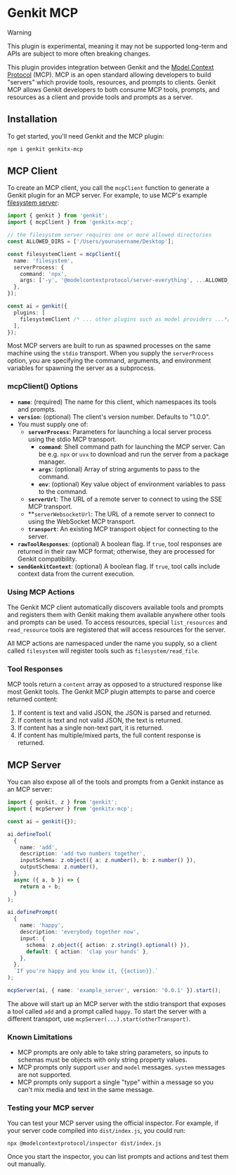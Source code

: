 # Genkit MCP

> [!WARNING]  
> This plugin is experimental, meaning it may not be supported long-term and APIs are subject to more often breaking changes.

This plugin provides integration between Genkit and the [Model Context Protocol](https://modelcontextprotocol.io) (MCP). MCP is an open standard allowing developers to build "servers" which provide tools, resources, and prompts to clients. Genkit MCP allows Genkit developers to both consume MCP tools, prompts, and resources as a client and provide tools and prompts as a server.

## Installation

To get started, you'll need Genkit and the MCP plugin:

```bash
npm i genkit genkitx-mcp
```

## MCP Client

To create an MCP client, you call the `mcpClient` function to generate a Genkit plugin for an MCP server. For example, to use MCP's example [filesystem server](https://github.com/modelcontextprotocol/servers/tree/main/src/filesystem):

```ts
import { genkit } from 'genkit';
import { mcpClient } from 'genkitx-mcp';

// the filesystem server requires one or more allowed directories
const ALLOWED_DIRS = ['/Users/yourusername/Desktop'];

const filesystemClient = mcpClient({
  name: 'filesystem',
  serverProcess: {
    command: 'npx',
    args: ['-y', '@modelcontextprotocol/server-everything', ...ALLOWED_DIRS],
  },
});

const ai = genkit({
  plugins: [
    filesystemClient /* ... other plugins such as model providers ...*/,
  ],
});
```

Most MCP servers are built to run as spawned processes on the same machine using the `stdio` transport. When you supply the `serverProcess` option, you are specifying the command, arguments, and environment variables for spawning the server as a subprocess.

### mcpClient() Options

- **`name`**: (required) The name for this client, which namespaces its tools and prompts.
- **`version`**: (optional) The client's version number. Defaults to "1.0.0".
- You must supply one of:
  - **`serverProcess`**: Parameters for launching a local server process using the stdio MCP transport.
    - **`command`**: Shell command path for launching the MCP server. Can be e.g. `npx` or `uvx` to download and run the server from a package manager.
    - **`args`**: (optional) Array of string arguments to pass to the command.
    - **`env`**: (optional) Key value object of environment variables to pass to the command.
  - **`serverUrl`**: The URL of a remote server to connect to using the SSE MCP transport.
  - **`serverWebsocketUrl`: The URL of a remote server to connect to using the WebSocket MCP transport.
  - **`transport`**: An existing MCP transport object for connecting to the server.
- **`rawToolResponses`**: (optional) A boolean flag. If `true`, tool responses are returned in their raw MCP format; otherwise, they are processed for Genkit compatibility.
- **`sendGenkitContext`**: (optional) A boolean flag. If `true`, tool calls include context data from the current execution.

### Using MCP Actions

The Genkit MCP client automatically discovers available tools and prompts and registers them with Genkit making them available anywhere other tools and prompts can be used. To access resources, special `list_resources` and `read_resource` tools are registered that will access resources for the server.

All MCP actions are namespaced under the name you supply, so a client called `filesystem` will register tools such as `filesystem/read_file`.

### Tool Responses

MCP tools return a `content` array as opposed to a structured response like most Genkit tools. The Genkit MCP plugin attempts to parse and coerce returned content:

1. If content is text and valid JSON, the JSON is parsed and returned.
2. If content is text and not valid JSON, the text is returned.
3. If content has a single non-text part, it is returned.
4. If content has multiple/mixed parts, the full content response is returned.

## MCP Server

You can also expose all of the tools and prompts from a Genkit instance as an MCP server:

```ts
import { genkit, z } from 'genkit';
import { mcpServer } from 'genkitx-mcp';

const ai = genkit({});

ai.defineTool(
  {
    name: 'add',
    description: 'add two numbers together',
    inputSchema: z.object({ a: z.number(), b: z.number() }),
    outputSchema: z.number(),
  },
  async ({ a, b }) => {
    return a + b;
  }
);

ai.definePrompt(
  {
    name: 'happy',
    description: 'everybody together now',
    input: {
      schema: z.object({ action: z.string().optional() }),
      default: { action: 'clap your hands' },
    },
  },
  `If you're happy and you know it, {{action}}.`
);

mcpServer(ai, { name: 'example_server', version: '0.0.1' }).start();
```

The above will start up an MCP server with the stdio transport that exposes a tool called `add` and a prompt called `happy`. To start the server with a different transport, use `mcpServer(...).start(otherTransport)`.

### Known Limitations

- MCP prompts are only able to take string parameters, so inputs to schemas must be objects with only string property values.
- MCP prompts only support `user` and `model` messages. `system` messages are not supported.
- MCP prompts only support a single "type" within a message so you can't mix media and text in the same message.

### Testing your MCP server

You can test your MCP server using the official inspector. For example, if your server code compiled into `dist/index.js`, you could run:

    npx @modelcontextprotocol/inspector dist/index.js

Once you start the inspector, you can list prompts and actions and test them out manually.
